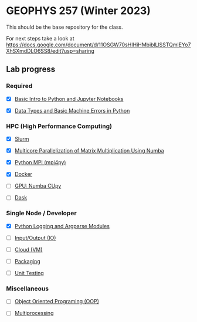 # GEOPHYS 257 (Winter 2023)

This should be the base repository for the class. 

For next steps take a look at https://docs.google.com/document/d/11OSGW70sHIHiHMbiblLlSSTQmlEYo7XhSXmdDLO6SS8/edit?usp=sharing

## Lab progress

### Required

- [x] [Basic Intro to Python and Jupyter Notebooks](http://zapad.stanford.edu/GP257/labs-2023/class-notebooks/-/blob/main/Basic_Intro_to_Python_and_Jupyter_Notebooks.ipynb)

- [x] [Data Types and Basic Machine Errors in Python](http://zapad.stanford.edu/GP257/labs-2023/data-types-and-machine-errors)

### HPC (High Performance Computing)

- [x] [Slurm](http://zapad.stanford.edu/GP257/labs-2023/slurm)

- [x] [Multicore Parallelization of Matrix Multiplication Using Numba](http://zapad.stanford.edu/GP257/labs-2023/multicore-parallelization-of-matrix-multiplication-using-numba)

- [x] [Python MPI (mpi4py)](http://zapad.stanford.edu/GP257/labs-2023/mpi4py_lab)

- [x] [Docker](http://zapad.stanford.edu/GP257/labs-2023/docker)

- [ ] [GPU: Numba CUpy](http://zapad.stanford.edu/GP257/labs-2023/gpu_parallelization_of_matrix-matrix_multiplication)

- [ ] [Dask](http://zapad.stanford.edu/GP257/labs-2023/dask-lab)


### Single Node / Developer

- [x] [Python Logging and Argparse Modules](http://zapad.stanford.edu/GP257/labs-2023/argparse)

- [ ] [Input/Output (IO)](http://zapad.stanford.edu/GP257/labs-2023/io)

- [ ] [Cloud (VM)]()

- [ ] [Packaging]()

- [ ] [Unit Testing](http://zapad.stanford.edu/GP257/labs-2023/unit-testing)

### Miscellaneous

- [ ] [Object Oriented Programing (OOP)](http://zapad.stanford.edu/GP257/labs-2023/ooo)

- [ ] [Multiprocessing](http://zapad.stanford.edu/GP257/labs-2023/multiprocessing)
